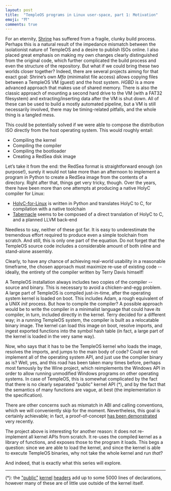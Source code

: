 ```yaml
---
layout: post
title:  "TempleOS programs in Linux user-space, part 1: Motivation"
emoji: "⛩️"
comments: true
---
```


For an eternity, [Shrine](https://github.com/minexew/Shrine) has suffered from a fragile, clunky build process. Perhaps this is a natural result of the impedance mismatch between the isolationist nature of TempleOS and a desire to publish ISOs online. I also placed great emphasis on making my own changes clearly distinguished from the original code, which further complicated the build process and even the structure of the repository.
But what if we could bring these two worlds closer together? Indeed, there are several projects aiming for that exact goal: Shrine’s own *Mfa* (minimalist file access) allows copying files between a TempleOS VM (guest) and the host system. *HGBD* is a more advanced approach that makes use of shared memory. There is also the classic approach of mounting a second hard drive to the VM (with a FAT32 filesystem) and extracting/inserting data after the VM is shut down. All of these can be used to build a mostly automated pipeline, but a VM is still necessarily involved, there may be timing-related pitfalls, and the whole thing is a tangled mess.

This could be potentially solved if we were able to compose the distribution ISO directly from the host operating system. This would roughly entail:

- Compiling the kernel
- Compiling the compiler
- Compiling the bootloader
- Creating a RedSea disk image

Let’s take it from the end: the RedSea format is straightforward enough (on purpose!), surely it would not take more than an afternoon to implement a program in Python to create a RedSea image from the contents of a directory. Right after that, things get very tricky, though.
Over the years, there have been more than one attempts at producing a native HolyC compiler for Linux:

- [HolyC-for-Linux](https://github.com/jamesalbert/HolyC-for-Linux) is written in Python and translates HolyC to C, for compilation with a native toolchain
- [Tabernacle](https://github.com/nrootconauto/Tabernacle) seems to be composed of a direct translation of HolyC to C, and a planned LLVM back-end

Needless to say, neither of these got far. It is easy to underestimate the tremendous effort required to produce even a simple toolchain from scratch. And still, this is only one part of the equation. Do not forget that the TempleOS source code includes a considerable amount of both inline and stand-alone assembly.

Clearly, to have any chance of achieving real-world usability in a reasonable timeframe, the chosen approach must maximize re-use of existing code -- ideally, the entirety of the compiler written by Terry Davis himself!

A TempleOS installation always includes two copies of the compiler -- source and binary. This is necessary to avoid a chicken-and-egg problem. A large part of TempleOS is compiled just-in-time, after the operating system kernel is loaded on boot. This includes Adam, a rough equivalent of a UNIX *init* process. But how to compile the compiler? A possible approach would be to write the compiler in a minimalist language that could have _its_ compiler, in turn, included directly in the kernel. Terry decided for a different way; in a running TempleOS system, the compiler is built as a relocatable binary image. The kernel can load this image on boot, resolve imports, and ingest exported functions into the symbol hash table (in fact, a large part of the kernel is loaded in the very same way).

Now, who says that it has to be the TempleOS kernel who loads the image, resolves the imports, and jumps to the main body of code? Could we not implement all of the operating system API, and just use the compiler binary as is? Well, yes, and this road has been taken many times before, perhaps most famously by the Wine project, which reimplements the Windows API in order to allow running unmodified Windows programs on other operating systems. In case of TempleOS, this is somewhat complicated by the fact that there is no clearly separated "public" kernel API (\*), and by the fact that the semantics of many functions are vague, at best (the implementation *is* the specification).

There are other concerns such as mismatch in ABI and calling conventions, which we will conveniently skip for the moment. Nevertheless, this goal is certainly achievable; in fact, a proof-of-concept [has been demonstrated](https://www.reddit.com/r/TempleOS_Official/comments/f9mtah/running_native_temple_os_binaries_on_linux_and/) very recently.

The project above is interesting for another reason: it does not re-implement all kernel APIs from scratch. It re-uses the compiled kernel as a library of functions, and exposes those to the program it loads. This begs a question: since we are able to load the kernel, and since the kernel is able to execute TempleOS binaries, why not take the whole kernel and run _that_?

And indeed, that is exactly what this series will explore.

---

(\*): the ["public"](https://github.com/cia-foundation/TempleOS/blob/archive/Kernel/KernelA.HH) [kernel](https://github.com/cia-foundation/TempleOS/blob/archive/Kernel/KernelB.HH) [headers](https://github.com/cia-foundation/TempleOS/blob/archive/Kernel/KernelC.HH) add up to some 5000 lines of declarations, however many of these are of little use outside of the kernel itself.

